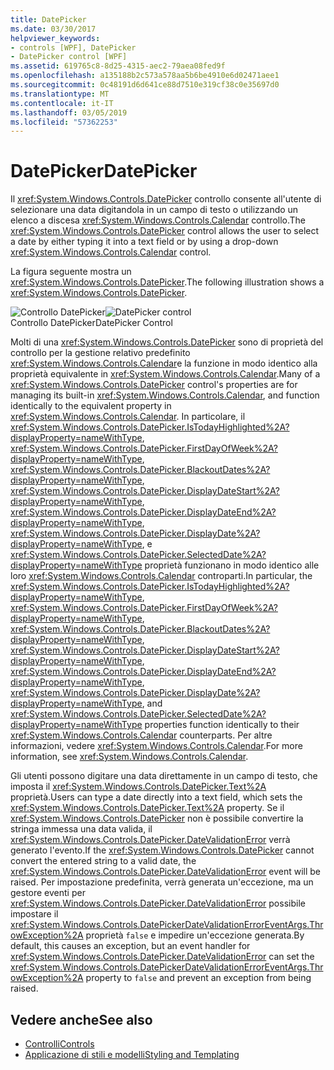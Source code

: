 ```yaml
---
title: DatePicker
ms.date: 03/30/2017
helpviewer_keywords:
- controls [WPF], DatePicker
- DatePicker control [WPF]
ms.assetid: 619765c8-8d25-4315-aec2-79aea08fed9f
ms.openlocfilehash: a135188b2c573a578aa5b6be4910e6d02471aee1
ms.sourcegitcommit: 0c48191d6d641ce88d7510e319cf38c0e35697d0
ms.translationtype: MT
ms.contentlocale: it-IT
ms.lasthandoff: 03/05/2019
ms.locfileid: "57362253"
---
```

# <a name="datepicker"></a><span data-ttu-id="84599-102">DatePicker</span><span class="sxs-lookup"><span data-stu-id="84599-102">DatePicker</span></span>
<span data-ttu-id="84599-103">Il <xref:System.Windows.Controls.DatePicker> controllo consente all'utente di selezionare una data digitandola in un campo di testo o utilizzando un elenco a discesa <xref:System.Windows.Controls.Calendar> controllo.</span><span class="sxs-lookup"><span data-stu-id="84599-103">The <xref:System.Windows.Controls.DatePicker> control allows the user to select a date by either typing it into a text field or by using a drop-down <xref:System.Windows.Controls.Calendar> control.</span></span>  
  
 <span data-ttu-id="84599-104">La figura seguente mostra un <xref:System.Windows.Controls.DatePicker>.</span><span class="sxs-lookup"><span data-stu-id="84599-104">The following illustration shows a <xref:System.Windows.Controls.DatePicker>.</span></span>  
  
 <span data-ttu-id="84599-105">![Controllo DatePicker](./media/ndp-datepicker.png "NDP_DatePicker")</span><span class="sxs-lookup"><span data-stu-id="84599-105">![DatePicker control](./media/ndp-datepicker.png "NDP_DatePicker")</span></span>  
<span data-ttu-id="84599-106">Controllo DatePicker</span><span class="sxs-lookup"><span data-stu-id="84599-106">DatePicker Control</span></span>  
  
 <span data-ttu-id="84599-107">Molti di una <xref:System.Windows.Controls.DatePicker> sono di proprietà del controllo per la gestione relativo predefinito <xref:System.Windows.Controls.Calendar>e la funzione in modo identico alla proprietà equivalente in <xref:System.Windows.Controls.Calendar>.</span><span class="sxs-lookup"><span data-stu-id="84599-107">Many of a <xref:System.Windows.Controls.DatePicker> control's properties are for managing its built-in <xref:System.Windows.Controls.Calendar>, and function identically to the equivalent property in <xref:System.Windows.Controls.Calendar>.</span></span> <span data-ttu-id="84599-108">In particolare, il <xref:System.Windows.Controls.DatePicker.IsTodayHighlighted%2A?displayProperty=nameWithType>, <xref:System.Windows.Controls.DatePicker.FirstDayOfWeek%2A?displayProperty=nameWithType>, <xref:System.Windows.Controls.DatePicker.BlackoutDates%2A?displayProperty=nameWithType>, <xref:System.Windows.Controls.DatePicker.DisplayDateStart%2A?displayProperty=nameWithType>, <xref:System.Windows.Controls.DatePicker.DisplayDateEnd%2A?displayProperty=nameWithType>, <xref:System.Windows.Controls.DatePicker.DisplayDate%2A?displayProperty=nameWithType>, e <xref:System.Windows.Controls.DatePicker.SelectedDate%2A?displayProperty=nameWithType> proprietà funzionano in modo identico alle loro <xref:System.Windows.Controls.Calendar> controparti.</span><span class="sxs-lookup"><span data-stu-id="84599-108">In particular, the <xref:System.Windows.Controls.DatePicker.IsTodayHighlighted%2A?displayProperty=nameWithType>, <xref:System.Windows.Controls.DatePicker.FirstDayOfWeek%2A?displayProperty=nameWithType>, <xref:System.Windows.Controls.DatePicker.BlackoutDates%2A?displayProperty=nameWithType>, <xref:System.Windows.Controls.DatePicker.DisplayDateStart%2A?displayProperty=nameWithType>, <xref:System.Windows.Controls.DatePicker.DisplayDateEnd%2A?displayProperty=nameWithType>, <xref:System.Windows.Controls.DatePicker.DisplayDate%2A?displayProperty=nameWithType>, and <xref:System.Windows.Controls.DatePicker.SelectedDate%2A?displayProperty=nameWithType> properties function identically to their <xref:System.Windows.Controls.Calendar> counterparts.</span></span> <span data-ttu-id="84599-109">Per altre informazioni, vedere <xref:System.Windows.Controls.Calendar>.</span><span class="sxs-lookup"><span data-stu-id="84599-109">For more information, see <xref:System.Windows.Controls.Calendar>.</span></span>  
  
 <span data-ttu-id="84599-110">Gli utenti possono digitare una data direttamente in un campo di testo, che imposta il <xref:System.Windows.Controls.DatePicker.Text%2A> proprietà.</span><span class="sxs-lookup"><span data-stu-id="84599-110">Users can type a date directly into a text field, which sets the <xref:System.Windows.Controls.DatePicker.Text%2A> property.</span></span> <span data-ttu-id="84599-111">Se il <xref:System.Windows.Controls.DatePicker> non è possibile convertire la stringa immessa una data valida, il <xref:System.Windows.Controls.DatePicker.DateValidationError> verrà generato l'evento.</span><span class="sxs-lookup"><span data-stu-id="84599-111">If the <xref:System.Windows.Controls.DatePicker> cannot convert the entered string to a valid date, the <xref:System.Windows.Controls.DatePicker.DateValidationError> event will be raised.</span></span> <span data-ttu-id="84599-112">Per impostazione predefinita, verrà generata un'eccezione, ma un gestore eventi per <xref:System.Windows.Controls.DatePicker.DateValidationError> possibile impostare il <xref:System.Windows.Controls.DatePickerDateValidationErrorEventArgs.ThrowException%2A> proprietà `false` e impedire un'eccezione generata.</span><span class="sxs-lookup"><span data-stu-id="84599-112">By default, this causes an exception, but an event handler for <xref:System.Windows.Controls.DatePicker.DateValidationError> can set the <xref:System.Windows.Controls.DatePickerDateValidationErrorEventArgs.ThrowException%2A> property to `false` and prevent an exception from being raised.</span></span>  
  
## <a name="see-also"></a><span data-ttu-id="84599-113">Vedere anche</span><span class="sxs-lookup"><span data-stu-id="84599-113">See also</span></span>
- [<span data-ttu-id="84599-114">Controlli</span><span class="sxs-lookup"><span data-stu-id="84599-114">Controls</span></span>](index.md)
- [<span data-ttu-id="84599-115">Applicazione di stili e modelli</span><span class="sxs-lookup"><span data-stu-id="84599-115">Styling and Templating</span></span>](styling-and-templating.md)
